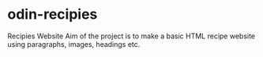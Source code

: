# odin-recipies
Recipies Website 
Aim of the project is to make a basic HTML recipe website using paragraphs, images, headings etc.
